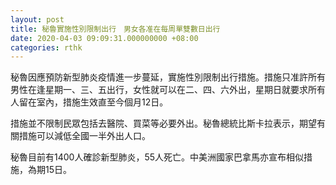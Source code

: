 ```yaml
---
layout: post
title: 秘魯實施性別限制出行　男女各准在每周單雙數日出行
date: 2020-04-03 09:09:31.000000000 +08:00
categories: rthk
---
```


秘魯因應預防新型肺炎疫情進一步蔓延，實施性別限制出行措施。措施只准許所有男性在逢星期一、三、五出行，女性就可以在二、四、六外出，星期日就要求所有人留在室內，措施生效直至今個月12日。

措施並不限制民眾包括去醫院、買菜等必要外出。秘魯總統比斯卡拉表示，期望有關措施可以減低全國一半外出人口。

秘魯目前有1400人確診新型肺炎，55人死亡。中美洲國家巴拿馬亦宣布相似措施，為期15日。
